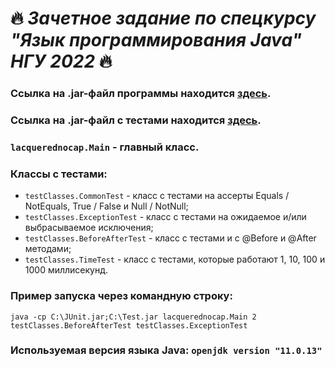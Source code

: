 # :fire: ***Зачетное задание по спецкурсу "Язык программирования Java" НГУ 2022*** :fire:

### Ссылка на .jar-файл программы находится [здесь](https://github.com/LacqueredNoCap/junit-nsu/blob/master/out/artifacts/JUnit_jar/JUnit.jar).
### Ссылка на .jar-файл с тестами находится [здесь](https://github.com/LacqueredNoCap/junit-nsu/blob/master/out/test/JUnit/Test.jar).
### `lacquerednocap.Main` - главный класс.
### Классы с тестами:
- `testClasses.CommonTest`  - класс с тестами на ассерты Equals / NotEquals, True / False и Null / NotNull;
- `testClasses.ExceptionTest` - класс с тестами на ожидаемое и/или выбрасываемое исключения;
- `testClasses.BeforeAfterTest` - класс с тестами и с @Before и @After методами;
- `testClasses.TimeTest` - класс с тестами, которые работают 1, 10, 100 и 1000 миллисекунд.
### Пример запуска через командную строку:
`java -cp C:\JUnit.jar;C:\Test.jar lacquerednocap.Main 2 testClasses.BeforeAfterTest testClasses.ExceptionTest`
### Используемая версия языка Java: `openjdk version "11.0.13"`
